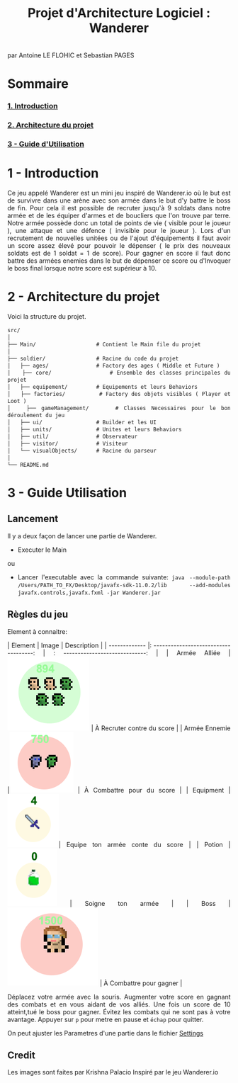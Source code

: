 <div style="text-align: justify">

# <center>Projet d'Architecture Logiciel : Wanderer</center>

<br/>
par Antoine LE FLOHIC et Sebastian PAGES
<br/>

#  Sommaire

### [1. Introduction](#-1---Introduction)

### [2. Architecture du projet](#-2---Architecture-du-projet)

### [3 - Guide d'Utilisation](#-3---Guide-Utilisation)


# 1 - Introduction

Ce jeu appelé Wanderer est un mini jeu inspiré de Wanderer.io où le but est de survivre dans une arène avec son armée dans le but d'y battre le boss de fin. Pour cela il est possible de recruter jusqu'à 9 soldats dans notre armée et de les équiper d'armes et de boucliers que l'on trouve par terre. 
Notre armée possède donc un total de points de vie ( visible pour le joueur ), une attaque et une défence ( invisible pour le joueur ). 
Lors d'un recrutement de nouvelles unitées ou de l'ajout d'équipements il faut avoir un score assez élevé pour pouvoir le dépenser ( le prix des nouveaux soldats est de 1 soldat = 1 de score).
Pour gagner en score il faut donc battre des armées enemies dans le but de dépenser ce score ou d'Invoquer le boss final lorsque notre score est supérieur à 10.


# 2 - Architecture du projet

Voici la structure du projet. 
```
src/
│
├── Main/                   # Contient le Main file du projet
│
├── soldier/                # Racine du code du projet
│   ├── ages/               # Factory des ages ( Middle et Future )
│   ├── core/               # Ensemble des classes principales du projet
│   ├── equipement/         # Equipements et leurs Behaviors
│   ├── factories/          # Factory des objets visibles ( Player et Loot )
│   ├── gameManagement/     # Classes Necessaires pour le bon déroulement du jeu
│   ├── ui/                 # Builder et les UI
│   ├── units/              # Unites et leurs Behaviors
│   ├── util/               # Observateur
│   ├── visitor/            # Visiteur
│   └── visualObjects/      # Racine du parseur
│
└── README.md
```

# 3 - Guide Utilisation

## Lancement
Il y a deux façon de lancer une partie de Wanderer.

- Executer le Main 

ou

- Lancer l'executable avec la commande suivante:
`java --module-path /Users/PATH_TO_FX/Desktop/javafx-sdk-11.0.2/lib --add-modules javafx.controls,javafx.fxml -jar Wanderer.jar`

## Règles du jeu

Element à connaitre:

| Element       | Image                                  |  Description                     |
| ------------- |: ------------------------------------: | : -----------------------------: | 
| Armée Alliée  |![image](resources/images/ally.png)     | À Recruter contre du score       |
| Armée Ennemie |![image](resources/images/ennemi.png)   | À Combattre pour du score        |
| Equipment     |![image](resources/images/equipment.png)| Equipe ton armée conte du score  | 
| Potion        |![image](resources/images/potion.png)   | Soigne ton armée                 | 
| Boss          |![image](resources/images/boss.png)     | À Combattre pour gagner          | 

Déplacez votre armée avec la souris. Augmenter votre score en gagnant des combats et en vous aidant de vos alliés.
Une fois un score de 10 atteint,tué le boss pour gagner. Évitez les combats qui ne sont pas à votre avantage.
Appuyer sur `p` pour metre en pause et `échap` pour quitter.

On peut ajuster les Parametres d'une partie dans le fichier [Settings](src/soldier/gameManagement/Settings.java)

</div>

## Credit
Les images sont faites par Krishna Palacio
Inspiré par le jeu Wanderer.io